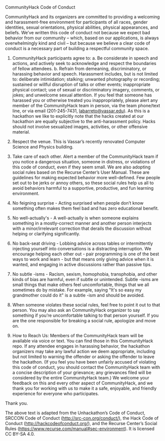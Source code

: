 CommunityHack Code of Conduct

CommunityHack and its organizers are committed to providing a welcoming and harassment-free environment for participants of all races, gender identities, sexual orientations, physical abilities, physical appearances, and beliefs.
We’ve written this code of conduct not because we expect bad behavior from our community – which, based on our applications, is always overwhelmingly kind and civil – but because we believe a clear code of conduct is a necessary part of building a respectful community space.

1.	CommunityHack participants agree to:
a.	Be considerate in speech and actions, and actively seek to acknowledge and respect the boundaries of fellow attendees. 
b.	Refrain from demeaning, discriminatory, or harassing behavior and speech. Harassment includes, but is not limited to: deliberate intimidation; stalking; unwanted photography or recording; sustained or willful disruption of talks or other events; inappropriate physical contact; use of sexual or discriminatory imagery, comments, or jokes; and unwelcome sexual attention. If you feel that someone has harassed you or otherwise treated you inappropriately, please alert any member of the CommunityHack team in person, via the team phone/text line, or via email (201-245-7431, labarreto@vassar.edu). As this is a hackathon we like to explicitly note that the hacks created at our hackathon are equally subjective to the anti-harassment policy. Hacks should not involve sexualized images, activities, or other offensive material. 
2.	Respect the venue. This is Vassar’s recently renovated Computer Science and Physics building. 

3.	Take care of each other. Alert a member of the CommunityHack team if you notice a dangerous 
situation, someone in distress, or violations of this code of conduct, even if they seem small.
We are also adopting social rules based on the Recurse Center’s User Manual. These are guidelines for making expected behavior more well-defined. Few people set out to be jerks or annoy others, so these social rules help us all to avoid behaviors harmful to a supportive, productive, and fun learning environment.

4.	No feigning surprise - Acting surprised when people don’t know something often makes them feel bad and has zero educational benefit.

5.	No well-actually's - A well-actually is when someone explains something in a mostly-correct manner and another person interjects with a minor/irrelevant correction that derails the discussion without helping or clarifying significantly.

6.	No back-seat driving - Lobbing advice across tables or intermittently injecting yourself into conversations is a distracting interruption. We encourage helping each other out - pair programming is one of the best ways to work and learn - but that means only giving advice when it is wanted, and engaging in active discussions rather than passive tips.

7.	No subtle -isms - Racism, sexism, homophobia, transphobia, and other kinds of bias are harmful, even if subtle or unintended. Subtle -isms are small things that make others feel uncomfortable, things that we all sometimes do by mistake. For example, saying "It's so easy my grandmother could do it" is a subtle -ism and should be avoided.

8.	When someone violates these social rules, feel free to point it out to that person. You may also ask an CommunityHack organizer to say something if you’re uncomfortable talking to that person yourself. If you are the one responsible for breaking a social rule, apologize and move on.

9.	How to Reach Us: Members of the CommunityHack team will be available via voice or text. You can find those in this CommunityHack repo.
If any attendee engages in harassing behavior, the hackathon organizers may take any lawful action we deem appropriate, including but not limited to warning the offender or asking the offender to leave the hackathon. (If you feel you have been unfairly accused of violating this code of conduct, you should contact the CommunityHack team with a concise description of your grievance; any grievances filed will be considered by the entire CommunityHack team.)
We welcome your feedback on this and every other aspect of CommunityHack, and we thank you for working with us to make it a safe, enjoyable, and friendly experience for everyone who participates.

Thank you.

The above text is adapted from the Unhackathon’s Code of Conduct, SRCCON Code of Conduct (http://src-con.org/conduct/), the Hack Code of Conduct (http://hackcodeofconduct.org/), and the Recurse Center’s Social Rules (https://www.recurse.com/manual#sec-environment). It is licensed CC BY-SA 4.0.


